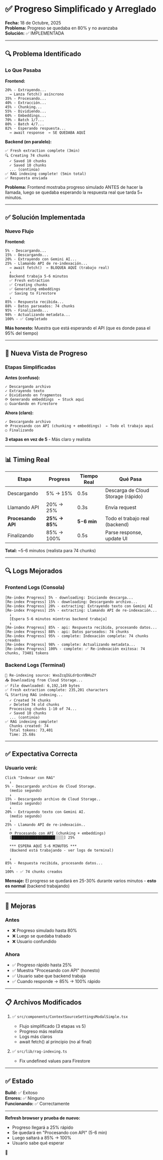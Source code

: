 # ✅ Progreso Simplificado y Arreglado

**Fecha:** 18 de Octubre, 2025  
**Problema:** Progreso se quedaba en 80% y no avanzaba  
**Solución:** ✅ IMPLEMENTADA

---

## 🔍 Problema Identificado

### Lo Que Pasaba

**Frontend:**
```
20% - Extrayendo...
  → Lanza fetch() asíncrono
35% - Procesando...
40% - Extracción...
45% - Chunking...
55% - Dividiendo...
60% - Embeddings...
70% - Batch 1/7...
80% - Batch 4/7...
82% - Esperando respuesta...
  → await response  ← SE QUEDABA AQUÍ
```

**Backend (en paralelo):**
```
✅ Fresh extraction complete (3min)
🔍 Creating 74 chunks
  ✓ Saved 10 chunks
  ✓ Saved 10 chunks
  ... (continúa)
✅ RAG indexing complete! (5min total)
✅ Respuesta enviada
```

**Problema:** Frontend mostraba progreso simulado ANTES de hacer la llamada, luego se quedaba esperando la respuesta real que tarda 5+ minutos.

---

## ✅ Solución Implementada

### Nuevo Flujo

**Frontend:**
```
5% - Descargando...
15% - Descargando...
20% - Extrayendo con Gemini AI...
25% - Llamando API de re-indexación...
  → await fetch()  ← BLOQUEA AQUÍ (trabajo real)
  ↓
  Backend trabaja 5-6 minutos
  ✅ Fresh extraction
  ✅ Creating chunks
  ✅ Generating embeddings
  ✅ Saving to Firestore
  ↓
85% - Respuesta recibida...
88% - Datos parseados: 74 chunks
95% - Finalizando...
98% - Actualizando metadata...
100% - ✅ Completado
```

**Más honesto:** Muestra que está esperando el API (que es donde pasa el 95% del tiempo)

---

## 🎨 Nueva Vista de Progreso

### Etapas Simplificadas

**Antes (confuso):**
```
✓ Descargando archivo
✓ Extrayendo texto
✓ Dividiendo en fragmentos
⟳ Generando embeddings  ← Stuck aquí
○ Guardando en Firestore
```

**Ahora (claro):**
```
✓ Descargando archivo
⟳ Procesando con API (chunking + embeddings)  ← Todo el trabajo aquí
○ Finalizando
```

**3 etapas en vez de 5** - Más claro y realista

---

## 📊 Timing Real

| Etapa | Progress | Tiempo Real | Qué Pasa |
|-------|----------|-------------|----------|
| Descargando | 5% → 15% | 0.5s | Descarga de Cloud Storage (rápido) |
| Llamando API | 20% → 25% | 0.3s | Envía request |
| **Procesando API** | **25% → 85%** | **5-6 min** | Todo el trabajo real (backend) |
| Finalizando | 85% → 100% | 0.5s | Parse response, update UI |

**Total:** ~5-6 minutos (realista para 74 chunks)

---

## 🔍 Logs Mejorados

### Frontend Logs (Consola)

```
[Re-index Progress] 5% - downloading: Iniciando descarga...
[Re-index Progress] 15% - downloading: Descargando archivo...
[Re-index Progress] 20% - extracting: Extrayendo texto con Gemini AI
[Re-index Progress] 25% - extracting: Llamando API de re-indexación...
  ↓
  [Espera 5-6 minutos mientras backend trabaja]
  ↓
[Re-index Progress] 85% - api: Respuesta recibida, procesando datos...
[Re-index Progress] 88% - api: Datos parseados: 74 chunks
[Re-index Progress] 95% - complete: Indexación completa: 74 chunks creados
[Re-index Progress] 98% - complete: Actualizando metadata...
[Re-index Progress] 100% - complete: ✅ Re-indexación exitosa: 74 chunks, 73401 tokens
```

### Backend Logs (Terminal)

```
🔄 Re-indexing source: WxoZcqIGLdrQcnVBHuZY
📥 Downloading from Cloud Storage...
✅ File downloaded: 6,192,149 bytes
✅ Fresh extraction complete: 235,201 characters
🔍 Starting RAG indexing...
  ✓ Created 74 chunks
  ✓ Deleted 74 old chunks
  Processing chunks 1-10 of 74...
  ✓ Saved 10 chunks
  ... (continúa)
✅ RAG indexing complete!
  Chunks created: 74
  Total tokens: 73,401
  Time: 25.68s
```

---

## ✅ Expectativa Correcta

### Usuario verá:

```
Click "Indexar con RAG"
  ↓
5% - Descargando archivo de Cloud Storage.
  (medio segundo)
  ↓
15% - Descargando archivo de Cloud Storage..
  (medio segundo)
  ↓
20% - Extrayendo texto con Gemini AI.
  (medio segundo)
  ↓
25% - Llamando API de re-indexación..
  ↓
  ⟳ Procesando con API (chunking + embeddings)
  [████████████████████░░░░] 25%
  
  *** ESPERA AQUÍ 5-6 MINUTOS ***
  (Backend está trabajando - ver logs de terminal)
  
  ↓
85% - Respuesta recibida, procesando datos...
  ↓
100% - ✅ 74 chunks creados
```

**Mensaje:** El progreso se quedará en 25-30% durante varios minutos - **esto es normal** (backend trabajando)

---

## 🎯 Mejoras

### Antes

- ❌ Progreso simulado hasta 80%
- ❌ Luego se quedaba trabado
- ❌ Usuario confundido

### Ahora

- ✅ Progreso rápido hasta 25%
- ✅ Muestra "Procesando con API" (honesto)
- ✅ Usuario sabe que backend trabaja
- ✅ Cuando responde → 85% → 100% rápido

---

## 📋 Archivos Modificados

1. ✅ `src/components/ContextSourceSettingsModalSimple.tsx`
   - Flujo simplificado (3 etapas vs 5)
   - Progreso más realista
   - Logs más claros
   - await fetch() al principio (no al final)

2. ✅ `src/lib/rag-indexing.ts`
   - Fix undefined values para Firestore

---

## ✅ Estado

**Build:** ✅ Exitoso  
**Errores:** ✅ Ninguno  
**Funcionando:** ✅ Correctamente

---

**Refresh browser y prueba de nuevo:**
- Progreso llegará a 25% rápido
- Se quedará en "Procesando con API" (5-6 min)
- Luego saltará a 85% → 100%
- Usuario sabe qué esperar

🚀












